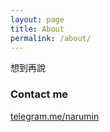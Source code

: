 ```yaml
---
layout: page
title: About
permalink: /about/
---
```


想到再說

### Contact me

[telegram.me/narumin](https://telegram.me/narumin)
